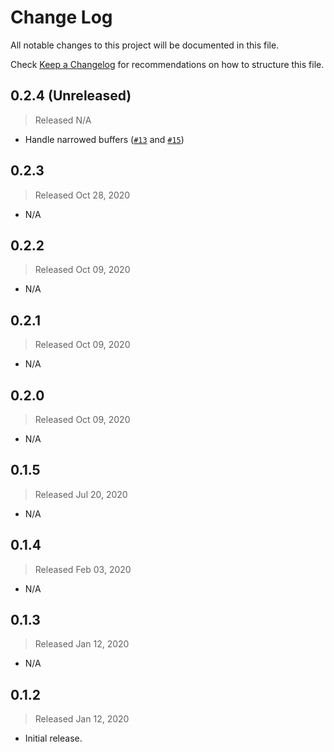 # Change Log

All notable changes to this project will be documented in this file.

Check [Keep a Changelog](http://keepachangelog.com/) for recommendations on how to structure this file.


## 0.2.4 (Unreleased)
> Released N/A

* Handle narrowed buffers ([`#13`](../../pull/13) and [`#15`](../../pull/15))

## 0.2.3
> Released Oct 28, 2020

* N/A

## 0.2.2
> Released Oct 09, 2020

* N/A

## 0.2.1
> Released Oct 09, 2020

* N/A

## 0.2.0
> Released Oct 09, 2020

* N/A

## 0.1.5
> Released Jul 20, 2020

* N/A

## 0.1.4
> Released Feb 03, 2020

* N/A

## 0.1.3
> Released Jan 12, 2020

* N/A

## 0.1.2
> Released Jan 12, 2020

* Initial release.

